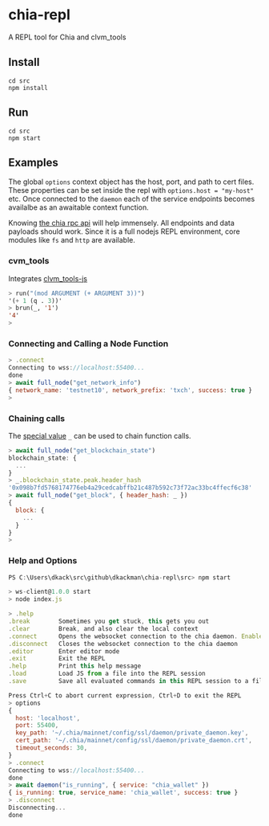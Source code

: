 # chia-repl

A REPL tool for Chia and clvm_tools

## Install

```shell
cd src
npm install
```

## Run

```shell
cd src
npm start
```

## Examples

The global `options` context object has the host, port, and path to cert files. These properties can be set inside the repl with `options.host = "my-host"` etc.
Once connected to the `daemon` each of the service endpoints becomes availalbe as an awaitable context function.

Knowing [the chia rpc api](https://dkackman.github.io/chia-api/) will help immensely. All endpoints and data payloads should work. Since it is a full nodejs REPL environment, core modules like `fs` and `http` are available.

### cvm_tools

Integrates [clvm_tools-js](https://github.com/Chia-Mine/clvm_tools-js)

```lisp
> run("(mod ARGUMENT (+ ARGUMENT 3))")
'(+ 1 (q . 3))'
> brun(_, '1')
'4'
>
```

### Connecting and Calling a Node Function

```javascript
> .connect
Connecting to wss://localhost:55400...
done
> await full_node("get_network_info")
{ network_name: 'testnet10', network_prefix: 'txch', success: true }
>
```

### Chaining calls

The [special value](https://nodejs.org/api/repl.html#assignment-of-the-_-underscore-variable) `_` can be used to chain function calls.

```javascript
> await full_node("get_blockchain_state")
blockchain_state: {
  ...
}
> _.blockchain_state.peak.header_hash
'0x098b7fd5768174776eb4a29cedcabffb21c487b592c73f72ac33bc4ffecf6c38'
> await full_node("get_block", { header_hash: _ })
{
  block: {
    ...
  }
}
>
```

### Help and Options

```javascript
PS C:\Users\dkack\src\github\dkackman\chia-repl\src> npm start

> ws-client@1.0.0 start
> node index.js

> .help
.break        Sometimes you get stuck, this gets you out
.clear        Break, and also clear the local context
.connect      Opens the websocket connection to the chia daemon. Enables these awaitable functions: crawler, daemon, farmer, full_node, harvester, wallet
.disconnect   Closes the websocket connection to the chia daemon
.editor       Enter editor mode
.exit         Exit the REPL
.help         Print this help message
.load         Load JS from a file into the REPL session
.save         Save all evaluated commands in this REPL session to a file

Press Ctrl+C to abort current expression, Ctrl+D to exit the REPL
> options
{
  host: 'localhost',
  port: 55400,
  key_path: '~/.chia/mainnet/config/ssl/daemon/private_daemon.key',
  cert_path: '~/.chia/mainnet/config/ssl/daemon/private_daemon.crt',
  timeout_seconds: 30,
}
> .connect
Connecting to wss://localhost:55400...
done
> await daemon("is_running", { service: "chia_wallet" })
{ is_running: true, service_name: 'chia_wallet', success: true }
> .disconnect
Disconnecting...
done
```
